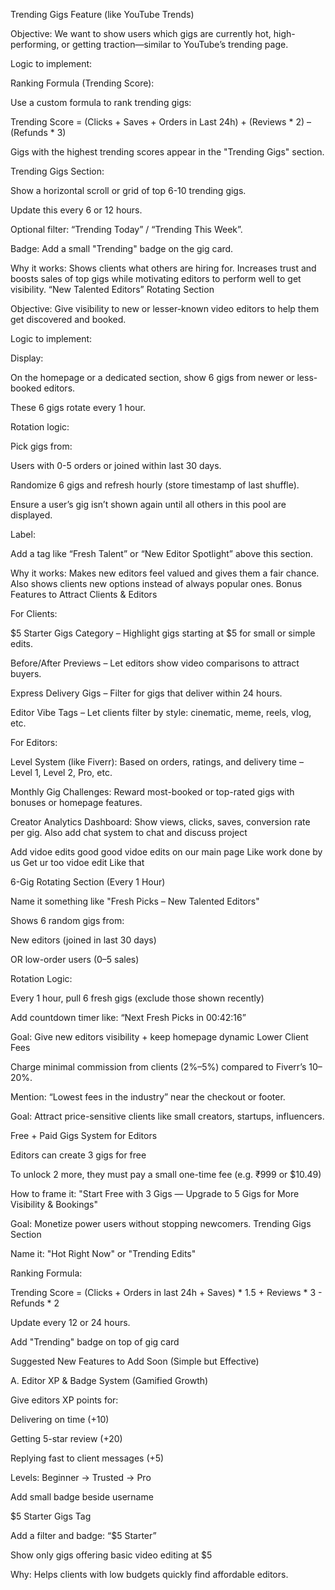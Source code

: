 Trending Gigs Feature (like YouTube Trends)

Objective:
We want to show users which gigs are currently hot, high-performing, or getting traction—similar to YouTube’s trending page.

Logic to implement:

Ranking Formula (Trending Score):

Use a custom formula to rank trending gigs:

Trending Score = (Clicks + Saves + Orders in Last 24h) + (Reviews * 2) – (Refunds * 3)

Gigs with the highest trending scores appear in the "Trending Gigs" section.


Trending Gigs Section:

Show a horizontal scroll or grid of top 6-10 trending gigs.

Update this every 6 or 12 hours.

Optional filter: “Trending Today” / “Trending This Week”.


Badge: Add a small "Trending" badge on the gig card.


Why it works:
Shows clients what others are hiring for. Increases trust and boosts sales of top gigs while motivating editors to perform well to get visibility.
“New Talented Editors” Rotating Section

Objective:
Give visibility to new or lesser-known video editors to help them get discovered and booked.

Logic to implement:

Display:

On the homepage or a dedicated section, show 6 gigs from newer or less-booked editors.

These 6 gigs rotate every 1 hour.


Rotation logic:

Pick gigs from:

Users with 0-5 orders or joined within last 30 days.

Randomize 6 gigs and refresh hourly (store timestamp of last shuffle).

Ensure a user’s gig isn’t shown again until all others in this pool are displayed.



Label:

Add a tag like “Fresh Talent” or “New Editor Spotlight” above this section.



Why it works:
Makes new editors feel valued and gives them a fair chance. Also shows clients new options instead of always popular ones.
Bonus Features to Attract Clients & Editors

For Clients:

$5 Starter Gigs Category – Highlight gigs starting at $5 for small or simple edits.

Before/After Previews – Let editors show video comparisons to attract buyers.

Express Delivery Gigs – Filter for gigs that deliver within 24 hours.

Editor Vibe Tags – Let clients filter by style: cinematic, meme, reels, vlog, etc.


For Editors:

Level System (like Fiverr):
Based on orders, ratings, and delivery time – Level 1, Level 2, Pro, etc.

Monthly Gig Challenges:
Reward most-booked or top-rated gigs with bonuses or homepage features.

Creator Analytics Dashboard:
Show views, clicks, saves, conversion rate per gig.
Also add chat system to chat and discuss project

Add vidoe edits good good vidoe edits on our main page
Like work done by us
Get ur too vidoe edit
Like that


6-Gig Rotating Section (Every 1 Hour)

Name it something like "Fresh Picks – New Talented Editors"

Shows 6 random gigs from:

New editors (joined in last 30 days)

OR low-order users (0–5 sales)


Rotation Logic:

Every 1 hour, pull 6 fresh gigs (exclude those shown recently)

Add countdown timer like: “Next Fresh Picks in 00:42:16”



Goal: Give new editors visibility + keep homepage dynamic
Lower Client Fees

Charge minimal commission from clients (2%–5%) compared to Fiverr’s 10–20%.

Mention: “Lowest fees in the industry” near the checkout or footer.


Goal: Attract price-sensitive clients like small creators, startups, influencers.




Free + Paid Gigs System for Editors

Editors can create 3 gigs for free

To unlock 2 more, they must pay a small one-time fee (e.g. ₹999 or $10.49)


How to frame it:
"Start Free with 3 Gigs — Upgrade to 5 Gigs for More Visibility & Bookings"

Goal: Monetize power users without stopping newcomers.
Trending Gigs Section

Name it: "Hot Right Now" or "Trending Edits"

Ranking Formula:

Trending Score = (Clicks + Orders in last 24h + Saves) * 1.5 + Reviews * 3 - Refunds * 2

Update every 12 or 24 hours.

Add "Trending" badge on top of gig card




Suggested New Features to Add Soon (Simple but Effective)

A. Editor XP & Badge System (Gamified Growth)

Give editors XP points for:

Delivering on time (+10)

Getting 5-star review (+20)

Replying fast to client messages (+5)


Levels: Beginner → Trusted → Pro

Add small badge beside username




$5 Starter Gigs Tag

Add a filter and badge: “$5 Starter”

Show only gigs offering basic video editing at $5


Why: Helps clients with low budgets quickly find affordable editors.
